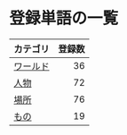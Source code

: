 # 登録単語の一覧

|カテゴリ|登録数|
|---|--:|
|[ワールド](./dict/world.md)|36|
|[人物](./dict/person.md)|72|
|[場所](./dict/place.md)|76|
|[もの](./dict/item.md)|19|